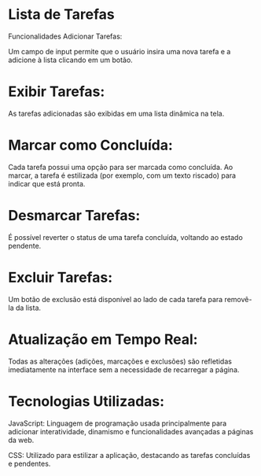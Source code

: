# Lista de Tarefas 

Funcionalidades
Adicionar Tarefas:


Um campo de input permite que o usuário insira uma nova tarefa e a adicione à lista clicando em um botão.

Exibir Tarefas:
=

As tarefas adicionadas são exibidas em uma lista dinâmica na tela.

Marcar como Concluída:
=

Cada tarefa possui uma opção para ser marcada como concluída. Ao marcar, a tarefa é estilizada (por exemplo, com um texto riscado) para indicar que está pronta.

Desmarcar Tarefas:
=

É possível reverter o status de uma tarefa concluída, voltando ao estado pendente.

Excluir Tarefas:
=

Um botão de exclusão está disponível ao lado de cada tarefa para removê-la da lista.

Atualização em Tempo Real:
=

Todas as alterações (adições, marcações e exclusões) são refletidas imediatamente na interface sem a necessidade de recarregar a página.

Tecnologias Utilizadas:
=
JavaScript:  Linguagem de programação usada principalmente para adicionar interatividade, dinamismo e funcionalidades avançadas a páginas da web.

CSS: Utilizado para estilizar a aplicação, destacando as tarefas concluídas e pendentes.
